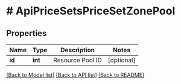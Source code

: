 # # ApiPriceSetsPriceSetZonePool

## Properties

Name | Type | Description | Notes
------------ | ------------- | ------------- | -------------
**id** | **int** | Resource Pool ID | [optional]

[[Back to Model list]](../../README.md#models) [[Back to API list]](../../README.md#endpoints) [[Back to README]](../../README.md)
